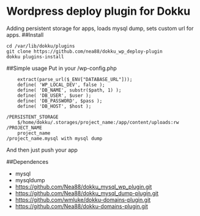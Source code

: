 # Wordpress deploy plugin  for Dokku

Adding persistent storage for apps, loads mysql dump, sets custom url for apps.
##Install

    cd /var/lib/dokku/plugins
    git clone https://github.com/nea88/dokku_wp_deploy-plugin
    dokku plugins-install
    
##Simple usage
    Put in your /wp-config.php
    
        extract(parse_url($_ENV["DATABASE_URL"]));
        define( 'WP_LOCAL_DEV', false );
        define( 'DB_NAME', substr($path, 1) );
        define( 'DB_USER', $user );
        define( 'DB_PASSWORD', $pass );
        define( 'DB_HOST', $host );
        
    /PERSISTENT_STORAGE 
        $/home/dokku/.storages/project_name:/app/content/uploads:rw
    /PROJECT_NAME
        project_name
    /project_name.mysql with mysql dump

And then just push your app




##Dependences

* mysql
* mysqldump
* https://github.com/Nea88/dokku_mysql_wp_plugin.git
* https://github.com/Nea88/dokku_mysql_dump-plugin.git
* https://github.com/wmluke/dokku-domains-plugin.git
* https://github.com/Nea88/dokku-domains-plugin.git
